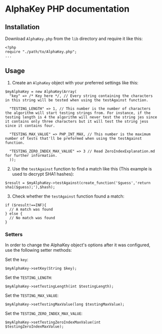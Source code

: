 # AlphaKey PHP documentation

## Installation
Download ```AlphaKey.php``` from the ```lib``` directory and require it like this:
```
<?php
require "./path/to/AlphaKey.php";
...
```

## Usage
1. Create an ```AlphaKey``` object with your preferred settings like this:
```
$myAlphaKey = new AlphaKey(Array(
  "key" => /* Key here */, // Every string containing the characters in this string will be tested when using the testAgainst function.

  "TESTING_LENGTH" => 1, // This number is the number of characters the algorithm will start testing strings from. For instance, if the testing length is 4 the algorithm will never test the string jes since it contains only three characters but it will test the string jess since it contains four.

  "TESTING_MAX_VALUE" => PHP_INT_MAX, // This number is the maximum number of tests that'll be preformed when using the testAgainst function.

  "TESTING_ZERO_INDEX_MAX_VALUE" => 3 // Read ZeroIndexExplanation.md for further information.
  ));
```
2. Use the ``testAgainst`` function to find a match like this (This example is used to decrypt SHA1 hashes):
```
$result = $myAlphaKey->testAgainst(create_function('$guess','return sha1($guess);'),$hash);
```
3. Check whether the ``testAgainst`` function found a match:
```
if ($result!==INF){
  // A match was found
} else {
  // No match was found
}
```

### Setters
In order to change the AlphaKey object's options after it was configured, use the following setter methods:

Set the ``key``:
```
$myAlphaKey->setKey(String $key);
```

Set the ``TESTING_LENGTH``:
```
$myAlphaKey->setTestingLength(int $testingLength);
```

Set the ``TESTING_MAX_VALUE``:
```
$myAlphaKey->setTestingMaxValue(long $testingMaxValue);
```

Set the ``TESTING_ZERO_INDEX_MAX_VALUE``:
```
$myAlphaKey->setTestingZeroIndexMaxValue(int $testingZeroIndexMaxValue);
```
